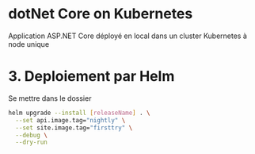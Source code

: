 # dotNet Core on Kubernetes

Application ASP.NET Core déployé en local dans un cluster Kubernetes à node unique


# 3. Deploiement par Helm

Se mettre dans le dossier 

```bash
helm upgrade --install [releaseName] . \
  --set api.image.tag="nightly" \
  --set site.image.tag="firsttry" \
  --debug \
  --dry-run
````
